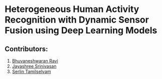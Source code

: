 # Heterogeneous Human Activity Recognition with Dynamic Sensor Fusion using Deep Learning Models


## Contributors:

1. <a href="https://github.com/BhuvaneshRavi" target="_blank">Bhuvaneshwaran Ravi</a>
2. <a href="https://github.com/jsri16" target="_blank">Jayashree Srinivasan</a>
3. <a href="https://github.com/serlintamilselvam" target="_blank">Serlin Tamilselvam</a>